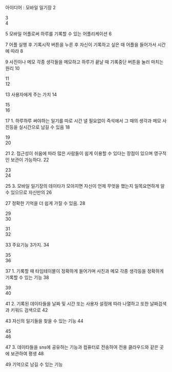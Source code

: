 아이디어 : 모바일 일기장 
2 
 
3   
4 
 
5 모바일 어플로써 하루를 기록할 수 있는 어플리케이션 
6 
 
7 어플 실행 후 기록시작 버튼을 누른 후 자신이 기록하고 싶은 때 어플을 들어가서 시간에 따라 
8 
 
9 사진이나 메모 각종 생각들을 메모하고 하루가 끝날 때 기록중단 버튼을 눌러 마치는 원리 
10 
 
11   
12 
 
13 사용자에게 주는 가치 
14 
 
15   
16 
 
17 1. 하루하루 써야하는 일기를 따로 시간 낼 필요없이 즉석에서 그 때의 생각과 메모 사진등을 실시간으로 남길 수 있음 
18 
 
19   
20 
 
21 2. 접근성이 쉬움에 따라 많은 사람들이 쉽게 이용할 수 있다는 장점이 있으며 영구적인 보관이 가능하다. 
22 
 
23   
24 
 
25 3. 모바일 일기장의 데이타가 모아지면 자신이 언제 무엇을 했는지 일목요연하게 알 수 있으므로 자신만의 
26 
 
27     정확한 기억을 더 쉽게 가질 수 있음. 
28 
 
29   
30 
 
31   
32 
 
33 주요기능 3가지. 
34 
 
35   
36 
 
37 1. 기록할 때 타임테이블이 정확하게 들어가며 사진과 메모 각종 생각등을 정확하게 기록할 수 있는 기능 
38 
 
39   
40 
 
41 2. 기록된 데이타들을 날짜 및 시간 또는 사용자 설정에 따라 나열하고 또한 날짜검색과 키워드 검색으로 
42 
 
43     자신의 일기들을 찾을 수 있는 기능 
44 
 
45   
46 
 
47 3. 데이타들을 sns에 공유하는 기능과 컴퓨터로 전송하여 전용 클라우드와 같은 곳에 보관하여 평생 
48 
 
49     기억으로 남길 수 있는 기능 
